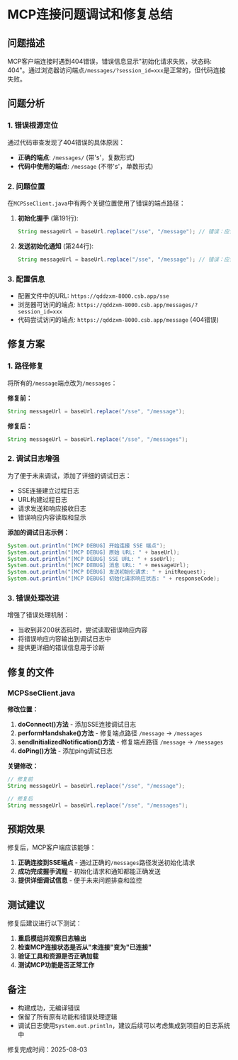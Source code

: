 # MCP连接问题调试和修复总结

## 问题描述

MCP客户端连接时遇到404错误，错误信息显示"初始化请求失败，状态码: 404"。通过浏览器访问端点`/messages/?session_id=xxx`是正常的，但代码连接失败。

## 问题分析

### 1. 错误根源定位

通过代码审查发现了404错误的具体原因：

- **正确的端点**: `/messages/` (带's'，复数形式)
- **代码中使用的端点**: `/message` (不带's'，单数形式)

### 2. 问题位置

在`MCPSseClient.java`中有两个关键位置使用了错误的端点路径：

1. **初始化握手** (第191行):
   ```java
   String messageUrl = baseUrl.replace("/sse", "/message"); // 错误：应该是 /messages
   ```

2. **发送初始化通知** (第244行):
   ```java
   String messageUrl = baseUrl.replace("/sse", "/message"); // 错误：应该是 /messages
   ```

### 3. 配置信息

- 配置文件中的URL: `https://qddzxm-8000.csb.app/sse`
- 浏览器可访问的端点: `https://qddzxm-8000.csb.app/messages/?session_id=xxx`
- 代码尝试访问的端点: `https://qddzxm-8000.csb.app/message` (404错误)

## 修复方案

### 1. 路径修复

将所有的`/message`端点改为`/messages`：

**修复前：**
```java
String messageUrl = baseUrl.replace("/sse", "/message");
```

**修复后：**
```java
String messageUrl = baseUrl.replace("/sse", "/messages");
```

### 2. 调试日志增强

为了便于未来调试，添加了详细的调试日志：

- SSE连接建立过程日志
- URL构建过程日志
- 请求发送和响应接收日志
- 错误响应内容读取和显示

**添加的调试日志示例：**
```java
System.out.println("[MCP DEBUG] 开始连接 SSE 端点");
System.out.println("[MCP DEBUG] 原始 URL: " + baseUrl);
System.out.println("[MCP DEBUG] SSE URL: " + sseUrl);
System.out.println("[MCP DEBUG] 消息 URL: " + messageUrl);
System.out.println("[MCP DEBUG] 发送初始化请求: " + initRequest);
System.out.println("[MCP DEBUG] 初始化请求响应状态: " + responseCode);
```

### 3. 错误处理改进

增强了错误处理机制：

- 当收到非200状态码时，尝试读取错误响应内容
- 将错误响应内容输出到调试日志中
- 提供更详细的错误信息用于诊断

## 修复的文件

### MCPSseClient.java

**修改位置：**

1. **doConnect()方法** - 添加SSE连接调试日志
2. **performHandshake()方法** - 修复端点路径 `/message` → `/messages`
3. **sendInitializedNotification()方法** - 修复端点路径 `/message` → `/messages`
4. **doPing()方法** - 添加ping调试日志

**关键修改：**
```java
// 修复前
String messageUrl = baseUrl.replace("/sse", "/message");

// 修复后  
String messageUrl = baseUrl.replace("/sse", "/messages");
```

## 预期效果

修复后，MCP客户端应该能够：

1. **正确连接到SSE端点** - 通过正确的`/messages`路径发送初始化请求
2. **成功完成握手流程** - 初始化请求和通知都能正确发送
3. **提供详细调试信息** - 便于未来问题排查和监控

## 测试建议

修复后建议进行以下测试：

1. **重启模组并观察日志输出**
2. **检查MCP连接状态是否从"未连接"变为"已连接"**  
3. **验证工具和资源是否正确加载**
4. **测试MCP功能是否正常工作**

## 备注

- 构建成功，无编译错误
- 保留了所有原有功能和错误处理逻辑
- 调试日志使用`System.out.println`，建议后续可以考虑集成到项目的日志系统中

修复完成时间：2025-08-03